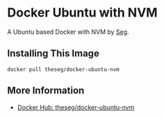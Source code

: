 # Docker Ubuntu with NVM
A Ubuntu based Docker with NVM by [Seg](https://theseg.github.io/).

## Installing This Image
```
docker pull theseg/docker-ubuntu-nvm
```

## More Information
* [Docker Hub: theseg/docker-ubuntu-nvm](https://hub.docker.com/r/theseg/docker-ubuntu-nvm/)
